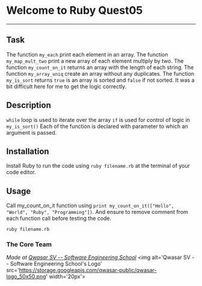 # Welcome to Ruby Quest05
***

## Task
The function `my_each` print each element in an array.
The function `my_map_mult_two` print a new array of each element multiply by two.
The function `my_count_on_it` returns an array with the length of each string.
The function `my_array_uniq` create an array without any duplicates.
The function `my_is_sort` returns `true` is an array is sorted and `false` if not sorted. It was a bit difficult here for me to get the logic correctly.

## Description
`while` loop is used to iterate over the array `if` is used for control of logic in `my_is_sort()` Each of the function is declared with parameter to which an argument is passed.

## Installation
Install Ruby to run the code using `ruby filename.rb` at the terminal of your code editor.

## Usage
Call my_count_on_it function using `print my_count_on_it(["Hello", "World", "Ruby", "Programming"])`. And ensure to remove comment from each function call before testing the code.
```
ruby filename.rb
```

### The Core Team


<span><i>Made at <a href='https://qwasar.io'>Qwasar SV -- Software Engineering School</a></i></span>
<span><img alt='Qwasar SV -- Software Engineering School's Logo' src='https://storage.googleapis.com/qwasar-public/qwasar-logo_50x50.png' width='20px'></span>
